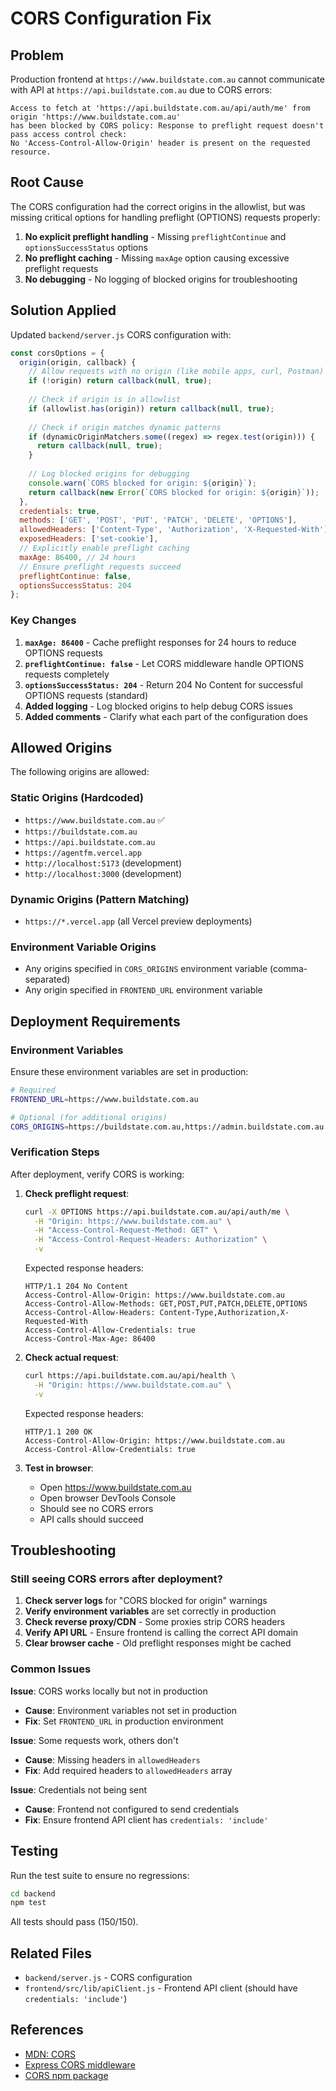 # CORS Configuration Fix

## Problem

Production frontend at `https://www.buildstate.com.au` cannot communicate with API at `https://api.buildstate.com.au` due to CORS errors:

```
Access to fetch at 'https://api.buildstate.com.au/api/auth/me' from origin 'https://www.buildstate.com.au' 
has been blocked by CORS policy: Response to preflight request doesn't pass access control check: 
No 'Access-Control-Allow-Origin' header is present on the requested resource.
```

## Root Cause

The CORS configuration had the correct origins in the allowlist, but was missing critical options for handling preflight (OPTIONS) requests properly:

1. **No explicit preflight handling** - Missing `preflightContinue` and `optionsSuccessStatus` options
2. **No preflight caching** - Missing `maxAge` option causing excessive preflight requests
3. **No debugging** - No logging of blocked origins for troubleshooting

## Solution Applied

Updated `backend/server.js` CORS configuration with:

```javascript
const corsOptions = {
  origin(origin, callback) {
    // Allow requests with no origin (like mobile apps, curl, Postman)
    if (!origin) return callback(null, true);
    
    // Check if origin is in allowlist
    if (allowlist.has(origin)) return callback(null, true);
    
    // Check if origin matches dynamic patterns
    if (dynamicOriginMatchers.some((regex) => regex.test(origin))) {
      return callback(null, true);
    }
    
    // Log blocked origins for debugging
    console.warn(`CORS blocked for origin: ${origin}`);
    return callback(new Error(`CORS blocked for origin: ${origin}`));
  },
  credentials: true,
  methods: ['GET', 'POST', 'PUT', 'PATCH', 'DELETE', 'OPTIONS'],
  allowedHeaders: ['Content-Type', 'Authorization', 'X-Requested-With'],
  exposedHeaders: ['set-cookie'],
  // Explicitly enable preflight caching
  maxAge: 86400, // 24 hours
  // Ensure preflight requests succeed
  preflightContinue: false,
  optionsSuccessStatus: 204
};
```

### Key Changes

1. **`maxAge: 86400`** - Cache preflight responses for 24 hours to reduce OPTIONS requests
2. **`preflightContinue: false`** - Let CORS middleware handle OPTIONS requests completely
3. **`optionsSuccessStatus: 204`** - Return 204 No Content for successful OPTIONS requests (standard)
4. **Added logging** - Log blocked origins to help debug CORS issues
5. **Added comments** - Clarify what each part of the configuration does

## Allowed Origins

The following origins are allowed:

### Static Origins (Hardcoded)
- `https://www.buildstate.com.au` ✅
- `https://buildstate.com.au`
- `https://api.buildstate.com.au`
- `https://agentfm.vercel.app`
- `http://localhost:5173` (development)
- `http://localhost:3000` (development)

### Dynamic Origins (Pattern Matching)
- `https://*.vercel.app` (all Vercel preview deployments)

### Environment Variable Origins
- Any origins specified in `CORS_ORIGINS` environment variable (comma-separated)
- Any origin specified in `FRONTEND_URL` environment variable

## Deployment Requirements

### Environment Variables

Ensure these environment variables are set in production:

```bash
# Required
FRONTEND_URL=https://www.buildstate.com.au

# Optional (for additional origins)
CORS_ORIGINS=https://buildstate.com.au,https://admin.buildstate.com.au
```

### Verification Steps

After deployment, verify CORS is working:

1. **Check preflight request**:
   ```bash
   curl -X OPTIONS https://api.buildstate.com.au/api/auth/me \
     -H "Origin: https://www.buildstate.com.au" \
     -H "Access-Control-Request-Method: GET" \
     -H "Access-Control-Request-Headers: Authorization" \
     -v
   ```

   Expected response headers:
   ```
   HTTP/1.1 204 No Content
   Access-Control-Allow-Origin: https://www.buildstate.com.au
   Access-Control-Allow-Methods: GET,POST,PUT,PATCH,DELETE,OPTIONS
   Access-Control-Allow-Headers: Content-Type,Authorization,X-Requested-With
   Access-Control-Allow-Credentials: true
   Access-Control-Max-Age: 86400
   ```

2. **Check actual request**:
   ```bash
   curl https://api.buildstate.com.au/api/health \
     -H "Origin: https://www.buildstate.com.au" \
     -v
   ```

   Expected response headers:
   ```
   HTTP/1.1 200 OK
   Access-Control-Allow-Origin: https://www.buildstate.com.au
   Access-Control-Allow-Credentials: true
   ```

3. **Test in browser**:
   - Open https://www.buildstate.com.au
   - Open browser DevTools Console
   - Should see no CORS errors
   - API calls should succeed

## Troubleshooting

### Still seeing CORS errors after deployment?

1. **Check server logs** for "CORS blocked for origin" warnings
2. **Verify environment variables** are set correctly in production
3. **Check reverse proxy/CDN** - Some proxies strip CORS headers
4. **Verify API URL** - Ensure frontend is calling the correct API domain
5. **Clear browser cache** - Old preflight responses might be cached

### Common Issues

**Issue**: CORS works locally but not in production
- **Cause**: Environment variables not set in production
- **Fix**: Set `FRONTEND_URL` in production environment

**Issue**: Some requests work, others don't
- **Cause**: Missing headers in `allowedHeaders`
- **Fix**: Add required headers to `allowedHeaders` array

**Issue**: Credentials not being sent
- **Cause**: Frontend not configured to send credentials
- **Fix**: Ensure frontend API client has `credentials: 'include'`

## Testing

Run the test suite to ensure no regressions:

```bash
cd backend
npm test
```

All tests should pass (150/150).

## Related Files

- `backend/server.js` - CORS configuration
- `frontend/src/lib/apiClient.js` - Frontend API client (should have `credentials: 'include'`)

## References

- [MDN: CORS](https://developer.mozilla.org/en-US/docs/Web/HTTP/CORS)
- [Express CORS middleware](https://expressjs.com/en/resources/middleware/cors.html)
- [CORS npm package](https://www.npmjs.com/package/cors)
